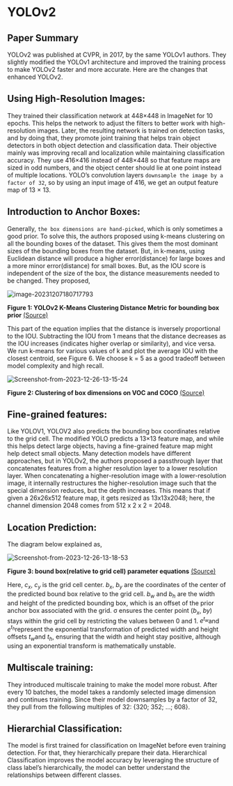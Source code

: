 # YOLOv2

## Paper Summary
YOLOv2 was published at CVPR, in 2017, by the same YOLOv1 authors. They slightly modified the YOLOv1 architecture and improved the training process to make YOLOv2 faster and more accurate. Here are the changes that enhanced YOLOv2.

## Using High-Resolution Images:
They trained their classification network at 448×448 in ImageNet for 10 epochs. This helps the network to adjust the filters to better work with high-resolution images. Later, the resulting network is trained on detection tasks, and by doing that, they promote joint training that helps train object detectors in both object detection and classification data. Their objective mainly was improving recall and localization while maintaining classification accuracy. They use 416×416 instead of 448×448 so that feature maps are sized in odd numbers, and the object center should lie at one point instead of multiple locations. YOLO’s convolution layers `downsample the image by a factor of 32`, so by using an input image of 416, we get an output feature map of 13 × 13.

## Introduction to Anchor Boxes:
Generally, `the box dimensions are hand-picked`, which is only sometimes a good prior. To solve this, the authors proposed using k-means clustering on all the bounding boxes of the dataset. This gives them the most dominant sizes of the bounding boxes from the dataset. But, in k-means, using Euclidean distance will produce a higher error(distance) for large boxes and a more minor error(distance) for small boxes. But, as the IOU score is independent of the size of the box, the distance measurements needed to be changed. They proposed, 

![image-20231207180717793](https://github.com/Thireshsidda/LegacyOfYOLO-YouOnlyLookOnce/assets/92287626/09fce721-52bb-4268-b244-953dbdde99eb)

**Figure 1: YOLOv2 K-Means Clustering Distance Metric for bounding box prior** [(Source)](https://arxiv.org/abs/1612.08242)

This part of the equation implies that the distance is inversely proportional to the IOU. Subtracting the IOU from 1 means that the distance decreases as the IOU increases (indicates higher overlap or similarity), and vice versa. We run k-means for various values of k and plot the average IOU with the closest centroid, see Figure 6. We choose k = 5 as a good tradeoff between model complexity and high recall.

![Screenshot-from-2023-12-26-13-15-24](https://github.com/Thireshsidda/LegacyOfYOLO-YouOnlyLookOnce/assets/92287626/96477243-e744-4d50-bc0d-75559bb8819a)

**Figure 2: Clustering of box dimensions on VOC and COCO** [(Source)](https://arxiv.org/abs/1612.08242)

## Fine-grained features:
Like YOLOV1, YOLOV2 also predicts the bounding box coordinates relative to the grid cell. The modified YOLO predicts a 13×13 feature map, and while this helps detect large objects, having a fine-grained feature map might help detect small objects. Many detection models have different approaches, but in YOLOv2, the authors proposed a passthrough layer that concatenates features from a higher resolution layer to a lower resolution layer. When concatenating a higher-resolution image with a lower-resolution image, it internally restructures the higher-resolution image such that the special dimension reduces, but the depth increases. This means that if given a 26x26x512 feature map, it gets resized as 13x13x2048; here, the channel dimension 2048 comes from 512 x 2 x 2 = 2048. 

## Location Prediction:
The diagram below explained as,

![Screenshot-from-2023-12-26-13-18-53](https://github.com/Thireshsidda/LegacyOfYOLO-YouOnlyLookOnce/assets/92287626/5f38cf97-64d4-4f7e-9fde-0bb08becd746)

**Figure 3: bound box(relative to grid cell) parameter equations** [(Source)](https://arxiv.org/abs/1612.08242)

Here, $c_x$, $c_y$ is the grid cell center. $b_x$, $b_y$ are the coordinates of the center of the predicted bound box relative to the grid cell. $b_w$ and $b_h$ are the width and height of the predicted bounding box, which is an offset of the prior anchor box associated with the grid. σ ensures the center point ($b_x​$, $by$​) stays within the grid cell by restricting the values between 0 and 1. $e^{t_w}$​ and $e^{t_h}$​ represent the exponential transformation of predicted width and height offsets $t_w​$ and $t_h$​, ensuring that the width and height stay positive, although using an exponential transform is mathematically unstable.

## Multiscale training:
They introduced multiscale training to make the model more robust. After every 10 batches, the model takes a randomly selected image dimension and continues training. Since their model downsamples by a factor of 32, they pull from the following multiples of 32: {320; 352; …; 608}.

## Hierarchial Classification:
The model is first trained for classification on ImageNet before even training detection. For that, they hierarchically prepare their data. Hierarchical Classification improves the model accuracy by leveraging the structure of class label’s hierarchically, the model can better understand the relationships between different classes. 
